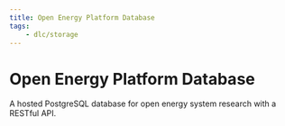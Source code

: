 ```yaml
---
title: Open Energy Platform Database
tags:
    - dlc/storage
---
```

# Open Energy Platform Database
A hosted PostgreSQL database for open energy system research with a RESTful API.